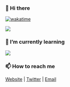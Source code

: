 ### 👋 Hi there

[![wakatime](https://wakatime.com/badge/user/6cc98766-7a6e-4b0c-8369-d5e53d575b54.svg)](https://wakatime.com/@6cc98766-7a6e-4b0c-8369-d5e53d575b54)

<picture>
<source  
  srcset="https://github-readme-stats.vercel.app/api?username=HuaDeity&bg_color=1e1e2e&text_color=cdd6f4&icon_color=cba6f7&title_color=94e2d5&count_private=true&show_icons=true&hide_border=true"
  media="(prefers-color-scheme: dark)"
/>
<source
  srcset="https://github-readme-stats.vercel.app/api?username=HuaDeity&bg_color=eff1f5&text_color=4c4f69&icon_color=8839ef&title_color=179299&count_private=true&show_icons=true&hide_border=true"
  media="(prefers-color-scheme: light), (prefers-color-scheme: no-preference)"
/>
<img src="https://github-readme-stats.vercel.app/api?username=HuaDeity&
bg_color=eff1f5&text_color=4c4f69&icon_color=8839ef&title_color=179299&
count_private=true&show_icons=true&hide_border=true" />
</picture>

### 🌱 I’m currently learning

<picture>
  <source
    srcset="https://github-readme-tech-stack.vercel.app/api/cards?showBorder=false&lineCount=2&theme=catppuccin_mocha&line1=PyTorch,PyTorch,auto;&line2=Swift,Swift,auto;TailwindCSS,Tailwind%20CSS,auto"
    media="(prefers-color-scheme: dark)"
  />
  <source
    srcset="https://github-readme-tech-stack.vercel.app/api/cards?showBorder=false&lineCount=2&theme=catppuccin_latte&line1=PyTorch,PyTorch,auto;&line2=Swift,Swift,auto;TailwindCSS,Tailwind%20CSS,auto"
    media="(prefers-color-scheme: light), (prefers-color-scheme: no-preference)"
  />
  <img src="hhttps://github-readme-tech-stack.vercel.app/api/cards?
  showBorder=false&lineCount=2&theme=catppuccin_mocha&line1=PyTorch,
  PyTorch,auto;&line2=Swift,Swift,auto;TailwindCSS,Tailwind%20CSS,auto" />
</picture>

### 📫 How to reach me

[Website](https://yizun.me) | [Twitter](https://twitter.com/HuaDeity) | [Email](mail@yizun.me)

<!--
**HuaDeity/HuaDeity** is a ✨ _special_ ✨ repository because its `README.
md` (this file) appears on your GitHub profile.

Here are some ideas to get you started:

- 🔭 I’m currently working on ...
- 🌱 I’m currently learning ...
- 👯 I’m looking to collaborate on ...
- 🤔 I’m looking for help with ...
- 💬 Ask me about ...
- 📫 How to reach me: ...
- 😄 Pronouns: ...
- ⚡ Fun fact: ...
-->

